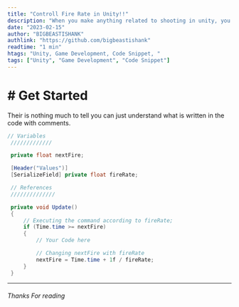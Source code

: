 ```yaml
---
title: "Controll Fire Rate in Unity!!"
description: "When you make anything related to shooting in unity, you need to controll your fire rate, and here is how you can do it."
date: "2023-02-15"
author: "BIGBEASTISHANK"
authlink: "https://github.com/bigbeastishank"
readtime: "1 min"
htags: "Unity, Game Development, Code Snippet, "
tags: ["Unity", "Game Development", "Code Snippet"]
---
```


# # Get Started

Their is nothing much to tell you can just understand what is written in the code with comments.

```cs
// Variables
 /////////////

 private float nextFire;

 [Header("Values")]
 [SerializeField] private float fireRate;

 // References
 //////////////

 private void Update()
 {
     // Executing the command according to fireRate;
     if (Time.time >= nextFire)
     {
         // Your Code here

         // Changing nextFire with fireRate
         nextFire = Time.time + 1f / fireRate;
     }
 }
```

---

###### Thanks For reading
